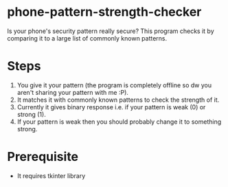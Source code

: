# phone-pattern-strength-checker
Is your phone's security pattern really secure? This program checks it by comparing it to a large list of commonly known patterns.

# Steps
1. You give it your pattern (the program is completely offline so dw you aren't sharing your pattern with me :P).
2. It matches it with commonly known patterns to check the strength of it.
3. Currently it gives binary response i.e. if your pattern is weak (0) or strong (1).
4. If your pattern is weak then you should probably change it to something strong.

# Prerequisite
+ It requires tkinter library
